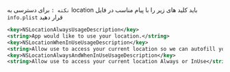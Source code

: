 `نکته :`  برای دسترسی به location باید کلید های زیر را با پیام مناسب
در فایل `info.plist` قرار دهید

```xml
<key>NSLocationAlwaysUsageDescription</key>
<string>App would like to use your location.</string>
<key>NSLocationWhenInUseUsageDescription</key>
<string>Allow use to access your current location so we can autofill your start/end</string>
<key>NSLocationAlwaysAndWhenInUseUsageDescription</key>
<string>Allow use to access your current location Always or InUse</string>
```
